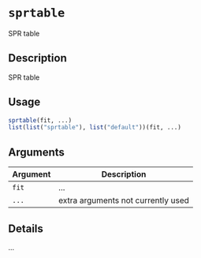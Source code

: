 # `sprtable`

SPR table


## Description

SPR table


## Usage

```r
sprtable(fit, ...)
list(list("sprtable"), list("default"))(fit, ...)
```


## Arguments

Argument      |Description
------------- |----------------
`fit`     |     ...
`...`     |     extra arguments not currently used


## Details

...


